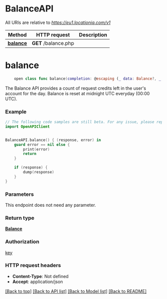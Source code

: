 # BalanceAPI

All URIs are relative to *https://eu1.locationiq.com/v1*

Method | HTTP request | Description
------------- | ------------- | -------------
[**balance**](BalanceAPI.md#balance) | **GET** /balance.php | 


# **balance**
```swift
    open class func balance(completion: @escaping (_ data: Balance?, _ error: Error?) -> Void)
```



The Balance API provides a count of request credits left in the user's account for the day. Balance is reset at midnight UTC everyday (00:00 UTC).

### Example 
```swift
// The following code samples are still beta. For any issue, please report via http://github.com/OpenAPITools/openapi-generator/issues/new
import OpenAPIClient


BalanceAPI.balance() { (response, error) in
    guard error == nil else {
        print(error)
        return
    }

    if (response) {
        dump(response)
    }
}
```

### Parameters
This endpoint does not need any parameter.

### Return type

[**Balance**](Balance.md)

### Authorization

[key](../README.md#key)

### HTTP request headers

 - **Content-Type**: Not defined
 - **Accept**: application/json

[[Back to top]](#) [[Back to API list]](../README.md#documentation-for-api-endpoints) [[Back to Model list]](../README.md#documentation-for-models) [[Back to README]](../README.md)

